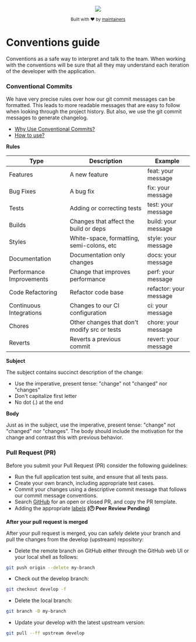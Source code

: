 <div align="center">
  <p align="center">
      <a href="https://turnly.app" target="_blank" rel="noopener">
          <img src="https://user-images.githubusercontent.com/40646537/179328734-625eba82-51f0-48c3-bb7c-7a1ad5487d79.png" />
      </a>
  </p>

  <p>
    <sub>
      Built with ❤︎ by
      <a href="/OWNERS.md">
        maintainers
      </a>
    </sub>
  </p>
</div>

# Conventions guide

Conventions as a safe way to interpret and talk to the team. When working with the conventions
will be sure that all they may understand each iteration of the developer with the application.

### Conventional Commits

We have very precise rules over how our git commit messages can be formatted.
This leads to more readable messages that are easy to follow when looking through
the project history. But also, we use the git commit messages to generate changelog.

- [Why Use Conventional Commits?](https://www.conventionalcommits.org/en/v1.0.0-beta.2/#why-use-conventional-commits)
- [How to use?](https://github.com/conventional-changelog/commitlint/tree/master/@commitlint/config-conventional#type-enum)

**Rules**

| Type                     | Description                                  | Example                 |
| ------------------------ | -------------------------------------------- | ----------------------- |
| Features                 | A new feature                                | feat: your message      |
| Bug Fixes                | A bug fix                                    | fix: your message       |
| Tests                    | Adding or correcting tests                   | test: your message      |
| Builds                   | Changes that affect the build or deps        | build: your message     |
| Styles                   | White-space, formatting, semi-colons, etc    | style: your message     |
| Documentation            | Documentation only changes                   | docs: your message      |
| Performance Improvements | Change that improves performance             | perf: your message      |
| Code Refactoring         | Refactor code base                           | refactor: your message  |
| Continuous Integrations  | Changes to our CI configuration              | ci: your message        |
| Chores                   | Other changes that don't modify src or tests | chore: your message     |
| Reverts                  | Reverts a previous commit                    | revert: your message    |

**Subject**

The subject contains succinct description of the change:

* Use the imperative, present tense: "change" not "changed" nor "changes"
* Don't capitalize first letter
* No dot (.) at the end

**Body**

Just as in the subject, use the imperative, present tense: "change" not "changed" nor "changes".
The body should include the motivation for the change and contrast this with previous behavior.

### Pull Request (PR)

Before you submit your Pull Request (PR) consider the following guidelines:

* Run the full application test suite, and ensure that all tests pass.
* Create your own branch, including appropriate test cases.
* Commit your changes using a descriptive commit message that follows our commit message conventions.
* Search [GitHub](https://github.com/turnly/turnly/pulls) for an open or closed PR, and copy the PR template.
* Adding the appropriate [labels](https://github.com/turnly/configs/blob/main/github/PULL_REQUEST_LABELS.md) **(🕐 Peer Review Pending)**

**After your pull request is merged**

After your pull request is merged, you can safely delete your branch and pull the changes from the develop (upstream) repository:

* Delete the remote branch on GitHub either through the GitHub web UI or your local shell as follows:

```sh
git push origin --delete my-branch
```

* Check out the develop branch:

```sh
git checkout develop -f
```

* Delete the local branch:

```sh
git branch -D my-branch
```

* Update your develop with the latest upstream version:

```sh
git pull --ff upstream develop
```
